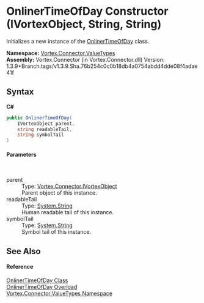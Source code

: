 # OnlinerTimeOfDay Constructor (IVortexObject, String, String)
 

Initializes a new instance of the <a href="T_Vortex_Connector_ValueTypes_OnlinerTimeOfDay.md">OnlinerTimeOfDay</a> class.

**Namespace:**&nbsp;<a href="N_Vortex_Connector_ValueTypes.md">Vortex.Connector.ValueTypes</a><br />**Assembly:**&nbsp;Vortex.Connector (in Vortex.Connector.dll) Version: 1.3.9+Branch.tags/v1.3.9.Sha.76b254c0c0b18db4a0754abdd4dde08f4adae41f

## Syntax

**C#**<br />
``` C#
public OnlinerTimeOfDay(
	IVortexObject parent,
	string readableTail,
	string symbolTail
)
```


#### Parameters
&nbsp;<dl><dt>parent</dt><dd>Type: <a href="T_Vortex_Connector_IVortexObject.md">Vortex.Connector.IVortexObject</a><br />Parent object of this instance.</dd><dt>readableTail</dt><dd>Type: <a href="https://docs.microsoft.com/dotnet/api/system.string" target="_blank">System.String</a><br />Human readable tail of this instance.</dd><dt>symbolTail</dt><dd>Type: <a href="https://docs.microsoft.com/dotnet/api/system.string" target="_blank">System.String</a><br />Symbol tail of this instance.</dd></dl>

## See Also


#### Reference
<a href="T_Vortex_Connector_ValueTypes_OnlinerTimeOfDay.md">OnlinerTimeOfDay Class</a><br /><a href="Overload_Vortex_Connector_ValueTypes_OnlinerTimeOfDay__ctor.md">OnlinerTimeOfDay Overload</a><br /><a href="N_Vortex_Connector_ValueTypes.md">Vortex.Connector.ValueTypes Namespace</a><br />